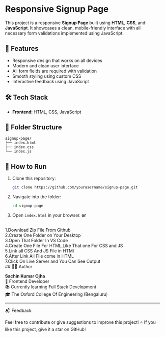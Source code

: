 # Responsive Signup Page

This project is a responsive **Signup Page** built using **HTML**, **CSS**, and **JavaScript**. It showcases a clean, mobile-friendly interface with all necessary form validations implemented using JavaScript.

## 🚀 Features

- Responsive design that works on all devices
- Modern and clean user interface
- All form fields are required with validation
- Smooth styling using custom CSS
- Interactive feedback using JavaScript


## 🛠️ Tech Stack

- **Frontend**: HTML, CSS, JavaScript

## 📂 Folder Structure

```
signup-page/
├── index.html
├── index.css
└── index.js
```

## 🧪 How to Run

1. Clone this repository:
   ```bash
   git clone https://github.com/yourusername/signup-page.git
   ```
2. Navigate into the folder:
   ```bash
   cd signup-page
   ```
3. Open `index.html` in your browser.
       **or**  
  <br>
1.Download Zip File From Github
<br>
2.Create One Folder on Your Desktop
<br>
3.Open That Folder In VS Code
<br>
4.Create One File For HTML,Like That one For CSS and JS
<br>
5.Link all CSS And JS File in HTMl
<br>
6.After Link All File come in HTML
<br>
7.Click On Live Server and You Can See Output
<br>
## 👨‍💻 Author

**Sachin Kumar Ojha**  
💼 Frontend Developer  
📚 Currently learning Full Stack Development  
🎓 The Oxford College Of Engineering (Bengaluru)

---
📬 Feedback

Feel free to contribute or give suggestions to improve this project!
⭐ If you like this project, give it a star on GitHub!

